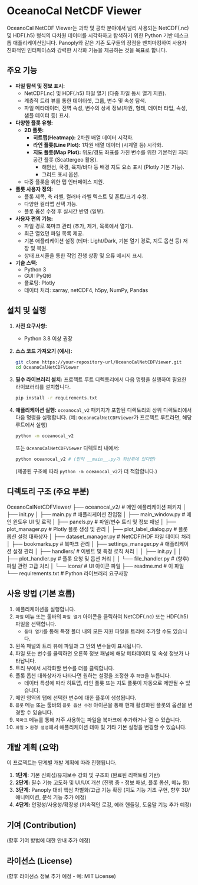 # OceanoCal NetCDF Viewer

OceanoCal NetCDF Viewer는 과학 및 공학 분야에서 널리 사용되는 NetCDF(.nc) 및 HDF(.h5) 형식의 다차원 데이터를 시각화하고 탐색하기 위한 Python 기반 데스크톱 애플리케이션입니다. Panoply와 같은 기존 도구들의 장점을 벤치마킹하여 사용자 친화적인 인터페이스와 강력한 시각화 기능을 제공하는 것을 목표로 합니다.

## 주요 기능

* **파일 탐색 및 정보 표시:**
    * NetCDF(.nc) 및 HDF(.h5) 파일 열기 (다중 파일 동시 열기 지원).
    * 계층적 트리 뷰를 통한 데이터셋, 그룹, 변수 및 속성 탐색.
    * 파일 메타데이터, 전역 속성, 변수의 상세 정보(차원, 형태, 데이터 타입, 속성, 샘플 데이터 등) 표시.
* **다양한 플롯 유형:**
    * **2D 플롯:**
        * **히트맵(Heatmap):** 2차원 배열 데이터 시각화.
        * **라인 플롯(Line Plot):** 1차원 배열 데이터 (시계열 등) 시각화.
        * **지도 플롯(Map Plot):** 위도/경도 좌표를 가진 변수를 위한 기본적인 지리 공간 플롯 (Scattergeo 활용).
            * 해안선, 국경, 육지/바다 등 배경 지도 요소 표시 (Plotly 기본 기능).
            * 그리드 표시 옵션.
    * 다중 플롯을 위한 탭 인터페이스 지원.
* **플롯 사용자 정의:**
    * 플롯 제목, 축 라벨, 컬러바 라벨 텍스트 및 폰트/크기 수정.
    * 다양한 컬러맵 선택 가능.
    * 플롯 옵션 수정 후 실시간 반영 (일부).
* **사용자 편의 기능:**
    * 파일 경로 북마크 관리 (추가, 제거, 목록에서 열기).
    * 최근 열었던 파일 목록 제공.
    * 기본 애플리케이션 설정 (테마: Light/Dark, 기본 열기 경로, 지도 옵션 등) 저장 및 복원.
    * 상태 표시줄을 통한 작업 진행 상황 및 오류 메시지 표시.
* **기술 스택:**
    * Python 3
    * GUI: PyQt6
    * 플로팅: Plotly
    * 데이터 처리: xarray, netCDF4, h5py, NumPy, Pandas

## 설치 및 실행

1.  **사전 요구사항:**
    * Python 3.8 이상 권장

2.  **소스 코드 가져오기 (예시):**
    ```bash
    git clone https://your-repository-url/OceanoCalNetCDFViewer.git
    cd OceanoCalNetCDFViewer
    ```

3.  **필수 라이브러리 설치:**
    프로젝트 루트 디렉토리에서 다음 명령을 실행하여 필요한 라이브러리를 설치합니다.
    ```bash
    pip install -r requirements.txt
    ```

4.  **애플리케이션 실행:**
    `oceanocal_v2` 패키지가 포함된 디렉토리의 상위 디렉토리에서 다음 명령을 실행합니다.
    (예: `OceanoCalNetCDFViewer`가 프로젝트 루트라면, 해당 루트에서 실행)
    ```bash
    python -m oceanocal_v2
    ```
    또는 `OceanoCalNetCDFViewer` 디렉토리 내에서:
    ```bash
    python oceanocal_v2 # (만약 __main__.py가 최상위에 있다면)
    ```
    (제공된 구조에 따라 `python -m oceanocal_v2`가 더 적합합니다.)


## 디렉토리 구조 (주요 부분)

OceanoCalNetCDFViewer/
├── oceanocal_v2/              # 메인 애플리케이션 패키지
│   ├── init.py
│   ├── main.py            # 애플리케이션 진입점
│   ├── main_window.py         # 메인 윈도우 UI 및 로직
│   ├── panels.py              # 파일/변수 트리 및 정보 패널
│   ├── plot_manager.py        # Plotly 플롯 생성 및 관리
│   ├── plot_label_dialog.py   # 플롯 옵션 설정 대화상자
│   ├── dataset_manager.py     # NetCDF/HDF 파일 데이터 처리
│   ├── bookmarks.py           # 북마크 관리
│   ├── settings_manager.py    # 애플리케이션 설정 관리
│   ├── handlers/              # 이벤트 및 특정 로직 처리
│   │   ├── init.py
│   │   ├── plot_handler.py    # 플롯 요청 및 옵션 처리
│   │   └── file_handler.py    # (향후) 파일 관련 고급 처리
│   └── icons/                 # UI 아이콘 파일
├── readme.md                  # 이 파일
└── requirements.txt           # Python 라이브러리 요구사항

## 사용 방법 (기본 흐름)

1.  애플리케이션을 실행합니다.
2.  `파일` 메뉴 또는 툴바의 `파일 열기` 아이콘을 클릭하여 NetCDF(.nc) 또는 HDF(.h5) 파일을 선택합니다.
    * `폴더 열기`를 통해 특정 폴더 내의 모든 지원 파일을 트리에 추가할 수도 있습니다.
3.  왼쪽 패널의 트리 뷰에 파일과 그 안의 변수들이 표시됩니다.
4.  파일 또는 변수를 클릭하면 오른쪽 정보 패널에 해당 메타데이터 및 속성 정보가 나타납니다.
5.  트리 뷰에서 시각화할 변수를 더블 클릭합니다.
6.  플롯 옵션 대화상자가 나타나면 원하는 설정을 조정한 후 `확인`을 누릅니다.
    * 데이터 특성에 따라 히트맵, 라인 플롯 또는 지도 플롯이 자동으로 제안될 수 있습니다.
7.  메인 영역의 탭에 선택한 변수에 대한 플롯이 생성됩니다.
8.  `플롯` 메뉴 또는 툴바의 `플롯 옵션 수정` 아이콘을 통해 현재 활성화된 플롯의 옵션을 변경할 수 있습니다.
9.  `북마크` 메뉴를 통해 자주 사용하는 파일을 북마크에 추가하거나 열 수 있습니다.
10. `파일` > `환경 설정`에서 애플리케이션 테마 및 기타 기본 설정을 변경할 수 있습니다.

## 개발 계획 (요약)

이 프로젝트는 단계별 개발 계획에 따라 진행됩니다.

1.  **1단계:** 기본 신뢰성/유지보수 강화 및 구조화 (완료된 리팩토링 기반)
2.  **2단계:** 필수 기능 고도화 및 UI/UX 개선 (진행 중 - 정보 패널, 플롯 옵션, 메뉴 등)
3.  **3단계:** Panoply 대비 핵심 차별화/고급 기능 확장 (지도 기능 기초 구현, 향후 3D/애니메이션, 분석 기능 추가 예정)
4.  **4단계:** 안정성/사용성/확장성 (지속적인 로깅, 에러 핸들링, 도움말 기능 추가 예정)

## 기여 (Contribution)

(향후 기여 방법에 대한 안내 추가 예정)

## 라이선스 (License)

(향후 라이선스 정보 추가 예정 - 예: MIT License)